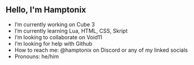 ## Hello, I'm Hamptonix

- I’m currently working on Cube 3
- I’m currently learning Lua, HTML, CSS, Skript
- I’m looking to collaborate on Void11
- I’m looking for help with Github
- How to reach me: @hamptonix on Discord or any of my linked socials
- Pronouns: he/him

<!--
**Hamptonix/Hamptonix** is a ✨ _special_ ✨ repository because its `README.md` (this file) appears on your GitHub profile.

Here are some ideas to get you started:

- 🔭 I’m currently working on ...
- 🌱 I’m currently learning ...
- 👯 I’m looking to collaborate on ...
- 🤔 I’m looking for help with ...
- 💬 Ask me about ...
- 📫 How to reach me: ...
- 😄 Pronouns: ...
- ⚡ Fun fact: ...
-->
